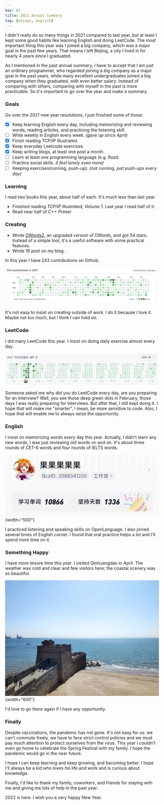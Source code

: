 ```yaml
---
key: 62
title: 2021 Annual Summary
tag: [essays, english]
---
```

I didn't really do so many things in 2021 compared to last year, but at least I kept some good habits like learning English and doing LeetCode. The most important thing this year was I joined a big company, which was a major goal in the past few years. That means I left Beijing, a city I lived in for nearly 4 years since I graduated.

As I mentioned in the past annual summary, I have to accept that I am just an ordinary programmer, who regarded joining a big company as a major goal in the past years, while many excellent undergraduates joined a big company when they graduated, with even better salary. Instead of comparing with others, comparing with myself in the past is more practicable. So it's important to go over the year and make a summary.

### Goals

Go over the 2021 new year resolutions, I just finished some of those:

- [x] Keep learning English every day, including memorizing and reviewing words, reading articles, and practicing the listening skill.
- [ ] Write weekly in English every week. *(gave up since April)*
- [x] Finish reading TCP/IP Illustrated.
- [x] Keep everyday Leetcode exercises.
- [x] Keep writing blogs, at least one post a month.
- [ ] Learn at least one programming language (e.g. Rust).
- [ ] Practice social skills. *(I feel lonely even more)*
- [ ] Keeping exercises(running, push-up). *(not running, just push-ups every day)*

### Learning

I read two books this year, about half of each. It's much less than last year.

- Finished reading *TCP/IP Illustrated, Volume 1*. Last year I read half of it.
- Read near half of *C++ Primer*

### Creating

- Wrote [DWords2](https://github.com/luyuhuang/DWords2), an upgraded version of DWords, and got 54 stars. Instead of a simple tool, it's a useful software with some practical features.
- Wrote 16 post on my blog.

In this year I have 243 contributions on Github.

![github](/assets/images/2021-annual-summary_1.png)

It's not easy to insist on creating outside of work. I do it because I love it. Maybe not too much, but I think I can hold on.

### LeetCode

I did many LeetCode this year. I insist on doing daily exercise almost every day.

![leetcode](/assets/images/2021-annual-summary_2.png)

Someone asked me why did you do LeetCode every day, are you preparing for an interview? Well, you see those deep green dots in February, those days I was really preparing for interviews. But after that, I still kept doing it. I hope that will make me "smarter", I mean, be more sensitive to code. Also, I hope that will enable me to always seize the opportunity.

### English

I insist on memorizing words every day this year. Actually, I didn't learn any new words, I was just reviewing old words on and on. It's about three rounds of CET-6 words and four rounds of IELTS words.

![leetcode](/assets/images/2021-annual-summary_3.jpg){width="500"}

I practiced listening and speaking skills on OpenLanguage. I also joined several times of English corner. I found that oral practice helps a lot and I'll spend more time on it.

### Something Happy

I have more leisure time this year. I visited Qinhuangdao in April. The weather was cold and clear and few visitors here; the coastal scenery was so beautiful.

![qinhuangdao](/assets/images/2021-annual-summary_4.jpg){width="600"}

I'd love to go there again if I have any opportunity.

### Finally

Despite vaccinations, the pandemic has not gone. It's not easy for us: we can't commute freely, we have to face strict control policies and we must pay much attention to protect ourselves from the virus. This year I couldn't even go home to celebrate the Spring Festival with my family. I hope the pandemic would go in the near future.

I hope I can keep learning and keep growing, and becoming better. I hope I'll always be a kid who loves his life and work and is curious about knowledge.

Finally, I'd like to thank my family, coworkers, and friends for staying with me and giving me lots of help in the past year.

2022 is here. I wish you a very happy New Year.
